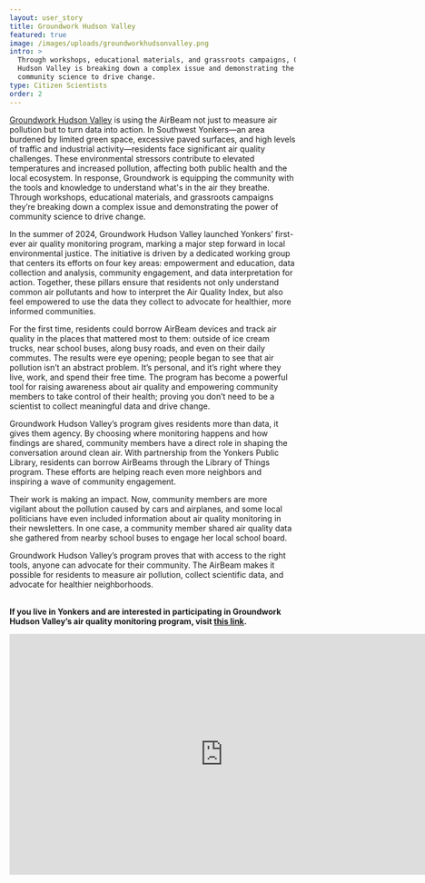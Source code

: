 ```yaml
---
layout: user_story
title: Groundwork Hudson Valley
featured: true
image: /images/uploads/groundworkhudsonvalley.png
intro: >
  Through workshops, educational materials, and grassroots campaigns, Groundwork
  Hudson Valley is breaking down a complex issue and demonstrating the power of
  community science to drive change.
type: Citizen Scientists
order: 2
---
```

[Groundwork Hudson Valley](https://www.groundworkhv.org/programs/community-adaptation/air-quality/) is using the AirBeam not just to measure air pollution but to turn data into action. In Southwest Yonkers—an area burdened by limited green space, excessive paved surfaces, and high levels of traffic and industrial activity—residents face significant air quality challenges. These environmental stressors contribute to elevated temperatures and increased pollution, affecting both public health and the local ecosystem. In response, Groundwork is equipping the community with the tools and knowledge to understand what's in the air they breathe. Through workshops, educational materials, and grassroots campaigns they’re breaking down a complex issue and demonstrating the power of community science to drive change.

In the summer of 2024, Groundwork Hudson Valley launched Yonkers’ first-ever air quality monitoring program, marking a major step forward in local environmental justice. The initiative is driven by a dedicated working group that centers its efforts on four key areas: empowerment and education, data collection and analysis, community engagement, and data interpretation for action. Together, these pillars ensure that residents not only understand common air pollutants and how to interpret the Air Quality Index, but also feel empowered to use the data they collect to advocate for healthier, more informed communities.

For the first time, residents could borrow AirBeam devices and track air quality in the places that mattered most to them: outside of ice cream trucks, near school buses, along busy roads, and even on their daily commutes. The results were eye opening; people began to see that air pollution isn’t an abstract problem. It’s personal, and it’s right where they live, work, and spend their free time. The program has become a powerful tool for raising awareness about air quality and empowering community members to take control of their health; proving you don’t need to be a scientist to collect meaningful data and drive change.

Groundwork Hudson Valley’s program gives residents more than data, it gives them agency. By choosing where monitoring happens and how findings are shared, community members have a direct role in shaping the conversation around clean air. With partnership from the Yonkers Public Library, residents can borrow AirBeams through the Library of Things program. These efforts are helping reach even more neighbors and inspiring a wave of community engagement. 

Their work is making an impact. Now, community members are more vigilant about the pollution caused by cars and airplanes, and some local politicians have even included information about air quality monitoring in their newsletters. In one case, a community member shared air quality data she gathered from nearby school buses to engage her local school board. 

Groundwork Hudson Valley’s program proves that with access to the right tools, anyone can advocate for their community. The AirBeam makes it possible for residents to measure air pollution, collect scientific data, and advocate for healthier neighborhoods.

**\
If you live in Yonkers and are interested in participating in Groundwork Hudson Valley’s air quality monitoring program, visit [this link](https://www.groundworkhv.org/programs/community-adaptation/air-quality/).**

<iframe width="752" height="424" src="https://www.youtube.com/embed/21T7NHm0d9Q?si=kyFsJ2C0mC08-OE_" title="YouTube video player" frameborder="0" allow="accelerometer; autoplay; clipboard-write; encrypted-media; gyroscope; picture-in-picture; web-share" referrerpolicy="strict-origin-when-cross-origin" allowfullscreen></iframe>